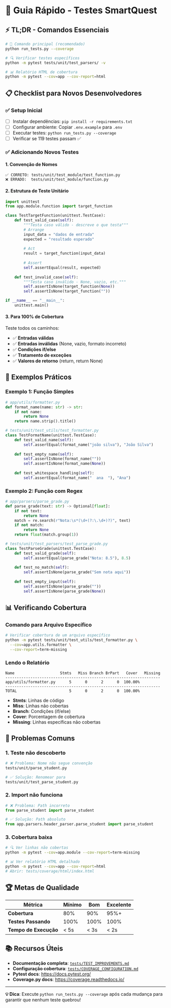 # 🚀 Guia Rápido - Testes SmartQuest

## ⚡ **TL;DR - Comandos Essenciais**

```bash
# 🎯 Comando principal (recomendado)
python run_tests.py --coverage

# 🔍 Verificar testes específicos
python -m pytest tests/unit/test_parsers/ -v

# 📊 Relatório HTML de cobertura
python -m pytest --cov=app --cov-report=html
```

## 📋 **Checklist para Novos Desenvolvedores**

### ✅ **Setup Inicial**
- [ ] Instalar dependências: `pip install -r requirements.txt`
- [ ] Configurar ambiente: Copiar `.env.example` para `.env`
- [ ] Executar testes: `python run_tests.py --coverage`
- [ ] Verificar se 119 testes passam ✅

### ✅ **Adicionando Novos Testes**

#### **1. Convenção de Nomes**
```
✅ CORRETO: tests/unit/test_module/test_function.py
❌ ERRADO:  tests/unit/test_module/function.py
```

#### **2. Estrutura de Teste Unitário**
```python
import unittest
from app.module.function import target_function

class TestTargetFunction(unittest.TestCase):
    def test_valid_case(self):
        """Testa caso válido - descreve o que testa"""
        # Arrange
        input_data = "dados de entrada"
        expected = "resultado esperado"
        
        # Act
        result = target_function(input_data)
        
        # Assert
        self.assertEqual(result, expected)
    
    def test_invalid_case(self):
        """Testa caso inválido - None, vazio, etc."""
        self.assertIsNone(target_function(None))
        self.assertIsNone(target_function(""))

if __name__ == "__main__":
    unittest.main()
```

#### **3. Para 100% de Cobertura**
Teste todos os caminhos:
- ✅ **Entradas válidas**
- ✅ **Entradas inválidas** (None, vazio, formato incorreto)
- ✅ **Condições if/else**
- ✅ **Tratamento de exceções**
- ✅ **Valores de retorno** (return, return None)

## 🎯 **Exemplos Práticos**

### **Exemplo 1: Função Simples**
```python
# app/utils/formatter.py
def format_name(name: str) -> str:
    if not name:
        return None
    return name.strip().title()

# tests/unit/test_utils/test_formatter.py
class TestFormatName(unittest.TestCase):
    def test_valid_name(self):
        self.assertEqual(format_name("joão silva"), "João Silva")
    
    def test_empty_name(self):
        self.assertIsNone(format_name(""))
        self.assertIsNone(format_name(None))
        
    def test_whitespace_handling(self):
        self.assertEqual(format_name("  ana  "), "Ana")
```

### **Exemplo 2: Função com Regex**
```python
# app/parsers/parse_grade.py  
def parse_grade(text: str) -> Optional[float]:
    if not text:
        return None
    match = re.search(r"Nota:\s*(\d+(?:\.\d+)?)", text)
    if not match:
        return None
    return float(match.group(1))

# tests/unit/test_parsers/test_parse_grade.py
class TestParseGrade(unittest.TestCase):
    def test_valid_grade(self):
        self.assertEqual(parse_grade("Nota: 8.5"), 8.5)
        
    def test_no_match(self):
        self.assertIsNone(parse_grade("Sem nota aqui"))
        
    def test_empty_input(self):
        self.assertIsNone(parse_grade(""))
        self.assertIsNone(parse_grade(None))
```

## 📊 **Verificando Cobertura**

### **Comando para Arquivo Específico**
```bash
# Verificar cobertura de um arquivo específico
python -m pytest tests/unit/test_utils/test_formatter.py \
  --cov=app.utils.formatter \
  --cov-report=term-missing
```

### **Lendo o Relatório**
```
Name                    Stmts   Miss Branch BrPart   Cover   Missing
--------------------------------------------------------------------
app/utils/formatter.py      5      0      2      0  100.00%
--------------------------------------------------------------------
TOTAL                       5      0      2      0  100.00%
```

- **Stmts**: Linhas de código
- **Miss**: Linhas não cobertas  
- **Branch**: Condições (if/else)
- **Cover**: Porcentagem de cobertura
- **Missing**: Linhas específicas não cobertas

## 🚨 **Problemas Comuns**

### **1. Teste não descoberto**
```bash
# ❌ Problema: Nome não segue convenção
tests/unit/parse_student.py

# ✅ Solução: Renomear para
tests/unit/test_parse_student.py
```

### **2. Import não funciona**
```python
# ❌ Problema: Path incorreto
from parse_student import parse_student

# ✅ Solução: Path absoluto
from app.parsers.header_parser.parse_student import parse_student
```

### **3. Cobertura baixa**
```bash
# 🔍 Ver linhas não cobertas
python -m pytest --cov=app.module --cov-report=term-missing

# 📊 Ver relatório HTML detalhado
python -m pytest --cov=app --cov-report=html
# Abrir: tests/coverage/html/index.html
```

## 🏆 **Metas de Qualidade**

| Métrica | Mínimo | Bom | Excelente |
|---------|--------|-----|-----------|
| **Cobertura** | 80% | 90% | 95%+ |
| **Testes Passando** | 100% | 100% | 100% |
| **Tempo de Execução** | < 5s | < 3s | < 2s |

## 📚 **Recursos Úteis**

- **Documentação completa**: [`tests/TEST_IMPROVEMENTS.md`](tests/TEST_IMPROVEMENTS.md)
- **Configuração cobertura**: [`tests/COVERAGE_CONFIGURATION.md`](tests/COVERAGE_CONFIGURATION.md)
- **Pytest docs**: https://docs.pytest.org/
- **Coverage.py docs**: https://coverage.readthedocs.io/

---

**💡 Dica**: Execute `python run_tests.py --coverage` após cada mudança para garantir que nenhum teste quebrou!
